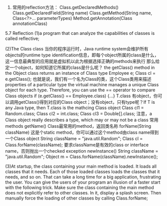 1. 常用的reflection方法：
Class.getDeclaredMethods()
Class.getDeclaredField(String name)
Class.getMethod(String name, Class<?>... parameterTypes)
Method.getAnnotation(Class<T> annotationClass)

5.7 Reflection
(1)a program that can analyze the capabilities of classes is called reflective;

(2)The Class class
当你的程序运行时，Java runtime system会维护所有objects的runtime type identification信息，即每个object所属的class是什么，这一信息最典型的应用就是虚拟机以此为根据选择正确的methods来执行
那么给定一个object，如何知道它所属的class是什么呢？ the getClass() method in the Object class returns an instance of Class type
Employee e;
Class cl = e.getClass();
也就是说，我们有一个名为Class的类，这个Class类用来描述properties of a particular type
the virtual machine manages a unique Class object for each type. Therefore, you can use the == operator to compare Class objects
if (e.getClass() == Employee.class) {...}
T.class
有object，你可以调用getClass()得到对应的Class object；没有object，只有type呢？If T is any Java type, then T.class is the mathcing Class object
Class cl1 = Random.class;
Class cl2 = int.class;
Class cl3 = Double[].class;
注意，a Class object really describes a type, which may or may not be a class
常用methods
getName()
Class最常用的method，返回类名称
forName(String className)
这是个static method，你可以通过这个method由class name得到一个Class object
String className = "java.util.Random";
Class cl = Class.forName(className);
要求className是有效的class or interface name，否则抛出一个checked exception
newInstance()
String className = "java.util.Random";
Object m = Class.forName(className).newInstance();

(3)At startup, the class containing your main method is loaded. It loads all classes that it needs. Each of those loaded classes loads the classes that it needs, and so on. That can take a long time for a big application, frustrating the user. You can give the users of your program an illusion of a faster start with the following trick. Make sure the class containing the main method does not explicitly refer to other classes. In it, display a splash screen. Then manually force the loading of other classes by calling Class.forName;